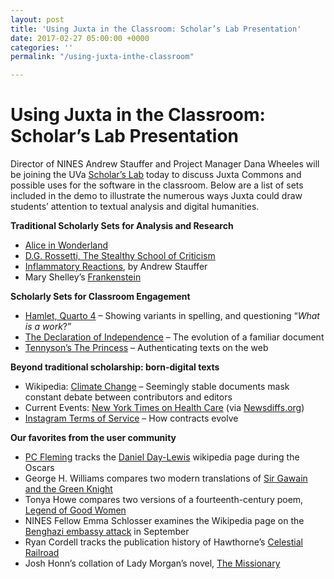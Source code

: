 ```yaml
---
layout: post
title: 'Using Juxta in the Classroom: Scholar’s Lab Presentation'
date: 2017-02-27 05:00:00 +0000
categories: ''
permalink: "/using-juxta-inthe-classroom"

---
```

# Using Juxta in the Classroom: Scholar’s Lab Presentation

Director of NINES Andrew Stauffer and Project Manager Dana Wheeles will be joining the UVa [Scholar’s Lab](http://www2.lib.virginia.edu/scholarslab/) today to discuss Juxta Commons and possible uses for the software in the classroom. Below are a list of sets included in the demo to illustrate the numerous ways Juxta could draw students’ attention to textual analysis and digital humanities.

**Traditional Scholarly Sets for Analysis and Research**

* [Alice in Wonderland](http://www.juxtacommons.org/shares/GJm4O9)
* [D.G. Rossetti, The Stealthy School of Criticism](http://www.juxtacommons.org/shares/FF0x40)
* [Inflammatory Reactions](http://www.juxtacommons.org/shares/0S6Jlx), by Andrew Stauffer
* Mary Shelley’s [Frankenstein](http://juxtacommons.org/shares/Nme50n)

**Scholarly Sets for Classroom Engagement**

* [Hamlet, Quarto 4](http://juxtacommons.org/shares/rOb8vn) – Showing variants in spelling, and questioning “_What is a work_?”
* [The Declaration of Independence](http://juxtacommons.org/shares/yY6Wrj) – The evolution of a familiar document
* [Tennyson’s The Princess](http://juxtacommons.org/shares/ym0F00) – Authenticating texts on the web

**Beyond traditional scholarship: born-digital texts**

* Wikipedia: [Climate Change](http://juxtacommons.org/shares/OGR57q) – Seemingly stable documents mask constant debate between contributors and editors
* Current Events: [New York Times on Health Care](http://juxtacommons.org/shares/ZHOLOJ) (via [Newsdiffs.org](http://newsdiffs.org/))
* [Instagram Terms of Service](http://juxtacommons.org/shares/MItAtV) – How contracts evolve

**Our favorites from the user community**

* [PC Fleming](http://www.pcfleming.com/2013/02/26/wikipedia-the-oscars-and-juxta/) tracks the [Daniel Day-Lewis](http://juxtacommons.org/shares/AWKXmV) wikipedia page during the Oscars
* George H. Williams compares two modern translations of [Sir Gawain and the Green Knight](http://juxtacommons.org/shares/FqQnTH)
* Tonya Howe compares two versions of a fourteenth-century poem, [Legend of Good Women](http://juxtacommons.org/shares/EsxOZ7)
* NINES Fellow Emma Schlosser examines the Wikipedia page on the [Benghazi embassy attack](http://www.juxtacommons.org/shares/3kF7Uc) in September
* Ryan Cordell tracks the publication history of Hawthorne’s [Celestial Railroad](http://ryan.cordells.us/crr/comparison-sets-2/)
* Josh Honn’s collation of Lady Morgan’s novel, [The Missionary](http://juxtacommons.org/shares/ecHfuw/sidebyside?docs=538,537&top=0.00000)